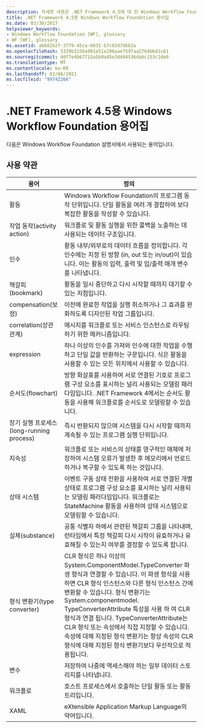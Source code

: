 ```yaml
---
description: 자세한 내용은 .NET Framework 4.5에 대 한 Windows Workflow Foundation 용어집을 확인 하세요.
title: .NET Framework 4.5용 Windows Workflow Foundation 용어집
ms.date: 03/30/2017
helpviewer_keywords:
- Windows Workflow Foundation [WF], glossary
- WF [WF], glossary
ms.assetid: ab682b2f-3779-45ca-b831-b7c03d7dbb3a
ms.openlocfilehash: 5339b3236a901e51a196aae7597aa2764bbd1c61
ms.sourcegitcommit: ddf7edb67715a5b9a45e3dd44536dabc153c1de0
ms.translationtype: MT
ms.contentlocale: ko-KR
ms.lasthandoff: 02/06/2021
ms.locfileid: "99742266"
---
```

# <a name="windows-workflow-foundation-glossary-for-net-framework-45"></a>.NET Framework 4.5용 Windows Workflow Foundation 용어집

다음은 Windows Workflow Foundation 설명서에서 사용되는 용어입니다.

## <a name="terms"></a>사용 약관

|용어|정의|
|----------|----------------|
|활동|Windows Workflow Foundation의 프로그램 동작 단위입니다. 단일 활동을 여러 개 결합하여 보다 복잡한 활동을 작성할 수 있습니다.|
|작업 동작(activity action)|워크플로 및 활동 실행을 위한 콜백을 노출하는 데 사용되는 데이터 구조입니다.|
|인수|활동 내부/외부로의 데이터 흐름을 정의합니다. 각 인수에는 지정 된 방향 (in, out 또는 in/out)이 있습니다. 이는 활동의 입력, 출력 및 입/출력 매개 변수를 나타냅니다.|
|책갈피(bookmark)|활동을 일시 중단하고 다시 시작할 때까지 대기할 수 있는 지점입니다.|
|compensation(보정)|이전에 완료한 작업을 실행 취소하거나 그 효과를 완화하도록 디자인된 작업 그룹입니다.|
|correlation(상관 관계)|메시지를 워크플로 또는 서비스 인스턴스로 라우팅하기 위한 메커니즘입니다.|
|expression|하나 이상의 인수를 가져와 인수에 대한 작업을 수행하고 단일 값을 반환하는 구문입니다. 식은 활동을 사용할 수 있는 모든 위치에서 사용할 수 있습니다.|
|순서도(flowchart)|방향 화살표를 사용하여 서로 연결된 기호로 프로그램 구성 요소를 표시하는 널리 사용되는 모델링 패러다임입니다.  .NET Framework 4에서는 순서도 활동을 사용해 워크플로를 순서도로 모델링할 수 있습니다.|
|장기 실행 프로세스(long-running process)|즉시 반환되지 않으며 시스템을 다시 시작할 때까지 계속될 수 있는 프로그램 실행 단위입니다.|
|지속성|워크플로 또는 서비스의 상태를 영구적인 매체에 저장하여 시스템 오류가 발생한 후 메모리에서 언로드하거나 복구할 수 있도록 하는 것입니다.|
|상태 시스템|이벤트 구동 상태 전환을 사용하여 서로 연결된 개별 상태로 프로그램 구성 요소를 표시하는 널리 사용되는 모델링 패러다임입니다.  워크플로는 StateMachine 활동을 사용하여 상태 시스템으로 모델링할 수 있습니다.|
|실체(substance)|공통 식별자 하에서 관련된 책갈피 그룹을 나타내며, 런타임에서 특정 책갈피 다시 시작이 유효하거나 유효해질 수 있는지 여부를 결정할 수 있도록 합니다.|
|형식 변환기(type converter)|CLR 형식은 하나 이상의 System.ComponentModel.TypeConverter 파생 형식과 연결할 수 있습니다. 이 파생 형식을 사용하면 CLR 형식 인스턴스와 다른 형식 인스턴스 간에 변환할 수 있습니다. 형식 변환기는 System.componentmodel. TypeConverterAttribute 특성을 사용 하 여 CLR 형식과 연결 됩니다.  TypeConverterAttribute는 CLR 형식 또는 속성에서 직접 지정할 수 있습니다. 속성에 대해 지정된 형식 변환기는 항상 속성의 CLR 형식에 대해 지정된 형식 변환기보다 우선적으로 적용됩니다.|
|변수|저장하여 나중에 액세스해야 하는 일부 데이터 스토리지를 나타냅니다.|
|워크플로|호스트 프로세스에서 호출하는 단일 활동 또는 활동 트리입니다.|
|XAML|eXtensible Application Markup Language의 약어입니다.|
